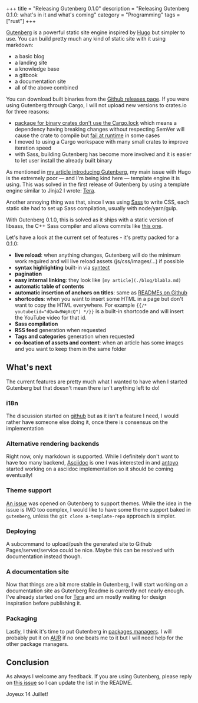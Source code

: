 +++
title = "Releasing Gutenberg 0.1.0"
description = "Releasing Gutenberg 0.1.0: what's in it and what's coming"
category = "Programming"
tags = ["rust"]
+++

[Gutenberg](https://github.com/Keats/gutenberg) is a powerful static site engine inspired by [Hugo](https://gohugo.io/) but simpler to use.
You can build pretty much any kind of static site with it using markdown:

- a basic blog
- a landing site
- a knowledge base
- a gitbook
- a documentation site
- all of the above combined

You can download built binaries from the [Github releases page](https://github.com/Keats/gutenberg/releases). If you were using Gutenberg
through Cargo, I will not upload new versions to crates.io for three reasons:

- [package for binary crates don't use the Cargo.lock](https://github.com/rust-lang/cargo/issues/2263) which means a dependency having breaking changes
without respecting SemVer will cause the crate to compile but [fail at runtime](https://github.com/Keats/gutenberg/issues/92) in some cases
- I moved to using a Cargo workspace with many small crates to improve iteration speed
- with Sass, building Gutenberg has become more involved and it is easier to let user install the already built binary

As mentioned in [my article introducing Gutenberg](./blog/2017-03-25_announcing-gutenberg.md),
my main issue with Hugo is the extremely poor — and I'm being kind here — template engine it is using.
This was solved in the first release of Gutenberg by using a template engine similar to Jinja2 I wrote: [Tera](https://github.com/Keats/tera).

Another annoying thing was that, since I was using [Sass](http://sass-lang.com/) to write CSS, each static site had to set up
Sass compilation, usually with node/yarn/gulp.

With Gutenberg 0.1.0, this is solved as it ships with a static version of libsass, the C++ Sass compiler and allows
commits like [this one](https://gitlab.com/Keats/vincent.is/commit/2a05cdad4cfd9dac103c9907488ad71518886440).

Let's have a look at the current set of features - it's pretty packed for a 0.1.0:

- **live reload**: when anything changes, Gutenberg will do the minimum work required and will live reload assets (js/css/images/...) if possible
- **syntax highlighting** built-in via [syntect](https://github.com/trishume/syntect)
- **pagination**
- **easy internal linking**: they look like `[my article](./blog/blabla.md)`
- **automatic table of contents**
- **automatic insertion of anchors on titles**: same as [READMEs on Github](https://github.com/Keats/gutenberg)
- **shortcodes**: when you want to insert some HTML in a page but don't want to copy the HTML everywhere. For example
`{{/* youtube(id="dQw4w9WgXcQ") */}}` is a built-in shortcode and will insert the YouTube video for that id.
- **Sass compilation**
- **RSS feed** generation when requested
- **Tags and categories** generation when requested
- **co-location of assets and content**: when an article has some images and you want to keep them in the same folder

## What's next
The current features are pretty much what I wanted to have when I started Gutenberg but that doesn't mean there isn't anything left to do!

### i18n
The discussion started on [github](https://github.com/Keats/gutenberg/issues/13) but as it isn't a feature I need, I would
rather have someone else doing it, once there is consensus on the implementation

### Alternative rendering backends
Right now, only markdown is supported. While I definitely don't want to have too many backend, [Asciidoc](http://asciidoctor.org/docs/what-is-asciidoc/)
is one I was interested in and [antoyo](https://github.com/Keats/gutenberg/issues/32) started working on a asciidoc implementation so
it should be coming eventually!

### Theme support
[An issue](https://github.com/Keats/gutenberg/issues/91) was opened on Gutenberg to support themes.
While the idea in the issue is IMO too complex, I would like to have some theme support baked in `gutenberg`,
unless the `git clone a-template-repo` approach is simpler.

### Deploying
A subcommand to upload/push the generated site to Github Pages/server/service could be nice. Maybe this can be resolved
with documentation instead though.

### A documentation site
Now that things are a bit more stable in Gutenberg, I will start working on a documentation site as Gutenberg Readme is currently not
nearly enough. I've already started one for [Tera](https://github.com/Keats/tera/tree/master/docs) and am mostly waiting for design inspiration
before publishing it.

### Packaging
Lastly, I think it's time to put Gutenberg in [packages managers](https://github.com/Keats/gutenberg/issues/12). I will probably
put it on [AUR](https://aur.archlinux.org/) if no one beats me to it but I will need help for the other package managers.

## Conclusion
As always I welcome any feedback. If you are using Gutenberg, please reply on [this issue](https://github.com/Keats/gutenberg/issues/100) so I
can update the list in the README.

Joyeux 14 Juillet!
